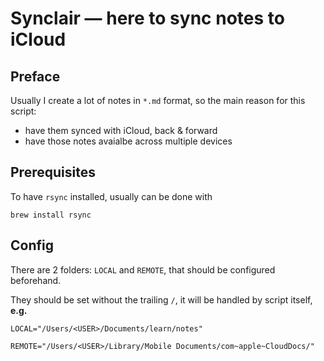 # Synclair — here to sync notes to iCloud

## Preface

Usually I create a lot of notes in `*.md` format,
so the main reason for this script:
* have them synced with iCloud, back & forward
* have those notes avaialbe across multiple devices

## Prerequisites

To have `rsync` installed, usually can be done with
```shell
brew install rsync
```

## Config

There are 2 folders: `LOCAL` and `REMOTE`, that should be configured beforehand.

They should be set without the trailing `/`, it will be handled by script itself, **e.g.**

`LOCAL="/Users/<USER>/Documents/learn/notes"`

`REMOTE="/Users/<USER>/Library/Mobile Documents/com~apple~CloudDocs/"`

